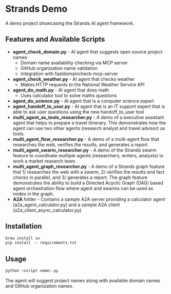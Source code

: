 # Strands Demo

A demo project showcasing the Strands AI agent framework.

## Features and Available Scripts

- **agent_check_domain.py** - AI agent that suggests open source project names
  - Domain name availability checking via MCP server
  - GitHub organization name validation
  - Integration with fastdomaincheck-mcp-server
- **agent_check_weather.py** - AI agent that checks weather
  - Makes HTTP requests to the National Weather Service API
- **agent_do_math.py** - AI agent that does math
  - Uses calculator tool to solve maths questions
- **agent_do_science.py** - AI agent that is a computer science expert
- **agent_handoff_to_user.py** - AI agent that is an IT support expert that is able to ask user questions using the new handoff_to_user tool 
- **multi_agent_as_tools_researcher.py** - A demo of a executive assistant agent that helps to prepare a travel itinerary. This demonstrates how the agent can use two other agents (research analyst and travel advisor) as tools.
- **multi_agent_flow_researcher.py** - A demo of a multi-agent flow that researches the web, verifies the results, and generates a report
- **multi_agent_swarm_researcher.py** - A demo of the Strands swarm feature to coordinate multiple agents (researchers, writers, analysts) to work a market research team.
- **multi_agent_graph_researcher.py** - A demo of a Strands graph feature that 1/ researches the web with a swarm, 2/ verifies the results and fact checks in parallel, and 3/ generates a report. The graph feature demonstrates the ability to build a Directed Acyclic Graph (DAG) based agent orchestration flow where agent and swarms can be used as nodes in the graph.
- **A2A** folder - Contains a sample A2A server providing a calculator agent (a2a_agent_calculator.py) and a sample A2A client (a2a_client_async_calculator.py)

## Installation

```bash
brew install uv
pip install -r requirements.txt
```

## Usage

```bash
python <script name>.py
```

The agent will suggest project names along with available domain names and GitHub organization names.